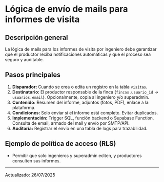 # Lógica de envío de mails para informes de visita

## Descripción general
La lógica de mails para los informes de visita por ingeniero debe garantizar que el productor reciba notificaciones automáticas y que el proceso sea seguro y auditable.

## Pasos principales
1. **Disparador:** Cuando se crea o edita un registro en la tabla `visitas`.
2. **Destinatario:** El productor responsable de la finca (`fincas.usuario_id` → `usuarios.email`). Opcionalmente, copia al ingeniero y/o superadmin.
3. **Contenido:** Resumen del informe, adjuntos (fotos, PDF), enlace a la plataforma.
4. **Condiciones:** Solo enviar si el informe está completo. Evitar duplicados.
5. **Implementación:** Trigger SQL, función backend o Supabase Function. Consulta de email, armado del mail y envío por SMTP/API.
6. **Auditoría:** Registrar el envío en una tabla de logs para trazabilidad.

## Ejemplo de política de acceso (RLS)
- Permitir que solo ingenieros y superadmin editen, y productores consulten sus informes.

---
Actualizado: 26/07/2025
